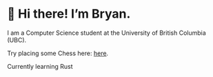 # 👋 Hi there! I’m Bryan. 

I am a Computer Science student at the University of British Columbia (UBC).

Try placing some Chess here: [here](https://chess-c486876bf51a.herokuapp.com/).

Currently learning Rust
